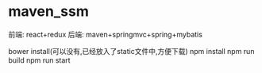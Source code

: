 # maven_ssm
前端:
    react+redux
后端:
    maven+springmvc+spring+mybatis

bower install(可以没有,已经放入了static文件中,方便下载)
npm install
npm run build
npm run start

